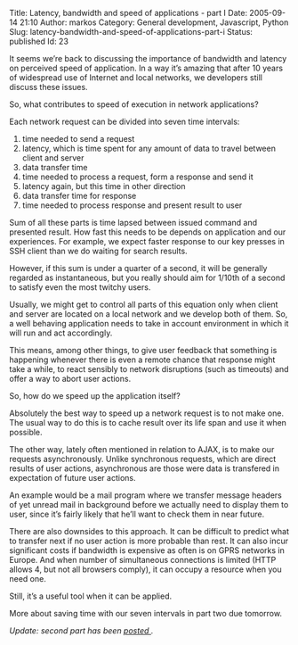 Title: Latency, bandwidth and speed of applications - part I
Date: 2005-09-14 21:10
Author: markos
Category: General development, Javascript, Python
Slug: latency-bandwidth-and-speed-of-applications-part-i
Status: published
Id: 23

<div>
 <p>
  It seems we’re back to discussing the importance of bandwidth and latency on perceived speed of application. In a way it’s amazing that after 10 years of widespread use of Internet and local networks, we developers still discuss these issues.
 </p>
 <p>
  So, what contributes to speed of execution in network applications?
 </p>
 <p>
  Each network request can be divided into seven time intervals:
 </p>
 <ol>
  <li>
   time needed to send a request
  </li>
  <li>
   latency, which is time spent for any amount of data to travel between client and server
  </li>
  <li>
   data transfer time
  </li>
  <li>
   time needed to process a request, form a response and send it
  </li>
  <li>
   latency again, but this time in other direction
  </li>
  <li>
   data transfer time for response
  </li>
  <li>
   time needed to process response and present result to user
  </li>
 </ol>
 <p>
  Sum of all these parts is time lapsed between issued command and presented result. How fast this needs to be depends on application and our experiences. For example, we expect faster response to our key presses in SSH client than we do waiting for search results.
 </p>
 <p>
  However, if this sum is under a quarter of a second, it will be generally regarded as instantaneous, but you really should aim for 1/10th of a second to satisfy even the most twitchy users.
 </p>
 <p>
  Usually, we might get to control all parts of this equation only when client and server are located on a local network and we develop both of them. So, a well behaving application needs to take in account environment in which it will run and act accordingly.
 </p>
 <p>
  This means, among other things, to give user feedback that something is happening whenever there is even a remote chance that response might take a while, to react sensibly to network disruptions (such as timeouts) and offer a way to abort user actions.
 </p>
 <p>
  So, how do we speed up the application itself?
 </p>
 <p>
  Absolutely the best way to speed up a network request is to not make one. The usual way to do this is to cache result over its life span and use it when possible.
 </p>
 <p>
  The other way, lately often mentioned in relation to AJAX, is to make our requests asynchronously. Unlike synchronous requests, which are direct results of user actions, asynchronous are those were data is transfered in expectation of future user actions.
 </p>
 <p>
  An example would be a mail program where we transfer message headers of yet unread mail in background before we actually need to display them to user, since it’s fairly likely that he’ll want to check them in near future.
 </p>
 <p>
  There are also downsides to this approach. It can be difficult to predict what to transfer next if no user action is more probable than rest. It can also incur significant costs if bandwidth is expensive as often is on GPRS networks in Europe. And when number of simultaneous connections is limited (HTTP allows 4, but not all browsers comply), it can occupy a resource when you need one.
 </p>
 <p>
  Still, it’s a useful tool when it can be applied.
 </p>
 <p>
  More about saving time with our seven intervals in part two due tomorrow.
 </p>
 <p>
  <em>
   Update: second part has been
   <a href="latency-bandwidth-and-speed-of-applications-part-ii.html" title="Second part">
    posted
   </a>
   .
  </em>
 </p>
</div>
